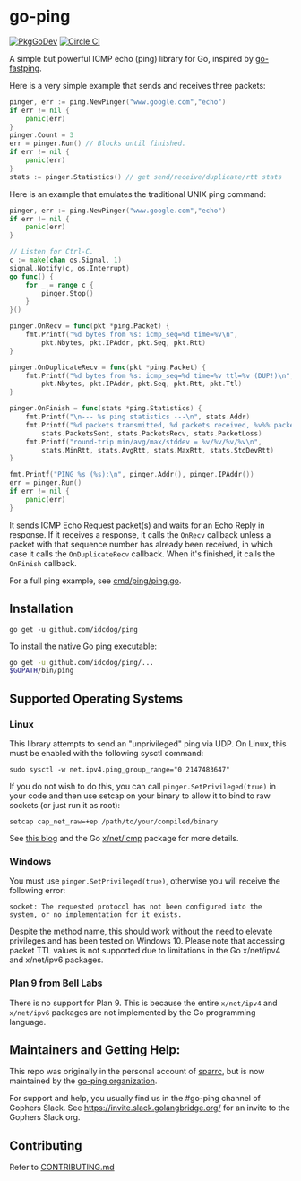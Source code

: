 # go-ping
[![PkgGoDev](https://pkg.go.dev/badge/github.com/go-ping/ping)](https://pkg.go.dev/github.com/go-ping/ping)
[![Circle CI](https://circleci.com/gh/go-ping/ping.svg?style=svg)](https://circleci.com/gh/go-ping/ping)

A simple but powerful ICMP echo (ping) library for Go, inspired by
[go-fastping](https://github.com/tatsushid/go-fastping).

Here is a very simple example that sends and receives three packets:

```go
pinger, err := ping.NewPinger("www.google.com","echo")
if err != nil {
	panic(err)
}
pinger.Count = 3
err = pinger.Run() // Blocks until finished.
if err != nil {
	panic(err)
}
stats := pinger.Statistics() // get send/receive/duplicate/rtt stats
```

Here is an example that emulates the traditional UNIX ping command:

```go
pinger, err := ping.NewPinger("www.google.com","echo")
if err != nil {
	panic(err)
}

// Listen for Ctrl-C.
c := make(chan os.Signal, 1)
signal.Notify(c, os.Interrupt)
go func() {
	for _ = range c {
		pinger.Stop()
	}
}()

pinger.OnRecv = func(pkt *ping.Packet) {
	fmt.Printf("%d bytes from %s: icmp_seq=%d time=%v\n",
		pkt.Nbytes, pkt.IPAddr, pkt.Seq, pkt.Rtt)
}

pinger.OnDuplicateRecv = func(pkt *ping.Packet) {
	fmt.Printf("%d bytes from %s: icmp_seq=%d time=%v ttl=%v (DUP!)\n",
		pkt.Nbytes, pkt.IPAddr, pkt.Seq, pkt.Rtt, pkt.Ttl)
}

pinger.OnFinish = func(stats *ping.Statistics) {
	fmt.Printf("\n--- %s ping statistics ---\n", stats.Addr)
	fmt.Printf("%d packets transmitted, %d packets received, %v%% packet loss\n",
		stats.PacketsSent, stats.PacketsRecv, stats.PacketLoss)
	fmt.Printf("round-trip min/avg/max/stddev = %v/%v/%v/%v\n",
		stats.MinRtt, stats.AvgRtt, stats.MaxRtt, stats.StdDevRtt)
}

fmt.Printf("PING %s (%s):\n", pinger.Addr(), pinger.IPAddr())
err = pinger.Run()
if err != nil {
	panic(err)
}
```

It sends ICMP Echo Request packet(s) and waits for an Echo Reply in
response. If it receives a response, it calls the `OnRecv` callback
unless a packet with that sequence number has already been received,
in which case it calls the `OnDuplicateRecv` callback. When it's
finished, it calls the `OnFinish` callback.

For a full ping example, see
[cmd/ping/ping.go](https://github.com/go-ping/ping/blob/master/cmd/ping/ping.go).

## Installation

```
go get -u github.com/idcdog/ping
```

To install the native Go ping executable:

```bash
go get -u github.com/idcdog/ping/...
$GOPATH/bin/ping
```

## Supported Operating Systems

### Linux
This library attempts to send an "unprivileged" ping via UDP. On Linux,
this must be enabled with the following sysctl command:

```
sudo sysctl -w net.ipv4.ping_group_range="0 2147483647"
```

If you do not wish to do this, you can call `pinger.SetPrivileged(true)`
in your code and then use setcap on your binary to allow it to bind to
raw sockets (or just run it as root):

```
setcap cap_net_raw=+ep /path/to/your/compiled/binary
```

See [this blog](https://sturmflut.github.io/linux/ubuntu/2015/01/17/unprivileged-icmp-sockets-on-linux/)
and the Go [x/net/icmp](https://godoc.org/golang.org/x/net/icmp) package
for more details.

### Windows

You must use `pinger.SetPrivileged(true)`, otherwise you will receive
the following error:

```
socket: The requested protocol has not been configured into the system, or no implementation for it exists.
```

Despite the method name, this should work without the need to elevate
privileges and has been tested on Windows 10. Please note that accessing
packet TTL values is not supported due to limitations in the Go
x/net/ipv4 and x/net/ipv6 packages.

### Plan 9 from Bell Labs

There is no support for Plan 9. This is because the entire `x/net/ipv4` 
and `x/net/ipv6` packages are not implemented by the Go programming 
language.

## Maintainers and Getting Help:

This repo was originally in the personal account of
[sparrc](https://github.com/sparrc), but is now maintained by the
[go-ping organization](https://github.com/go-ping).

For support and help, you usually find us in the #go-ping channel of
Gophers Slack. See https://invite.slack.golangbridge.org/ for an invite
to the Gophers Slack org.

## Contributing

Refer to [CONTRIBUTING.md](https://github.com/go-ping/ping/blob/master/CONTRIBUTING.md)
